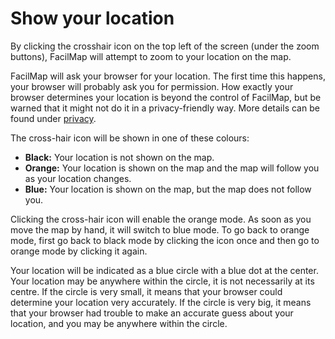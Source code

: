 # Show your location

By clicking the crosshair icon on the top left of the screen (under the zoom buttons), FacilMap will attempt to zoom to your location on the map.

FacilMap will ask your browser for your location. The first time this happens, your browser will probably ask you for permission. How exactly your browser determines your location is beyond the control of FacilMap, but be warned that it might not do it in a privacy-friendly way. More details can be found under [privacy](../privacy/#your-location).

The cross-hair icon will be shown in one of these colours:
* **Black:** Your location is not shown on the map.
* **Orange:** Your location is shown on the map and the map will follow you as your location changes.
* **Blue:** Your location is shown on the map, but the map does not follow you.

Clicking the cross-hair icon will enable the orange mode. As soon as you move the map by hand, it will switch to blue mode. To go back to orange mode, first go back to black mode by clicking the icon once and then go to orange mode by clicking it again.

Your location will be indicated as a blue circle with a blue dot at the center. Your location may be anywhere within the circle, it is not necessarily at its centre. If the circle is very small, it means that your browser could determine your location very accurately. If the circle is very big, it means that your browser had trouble to make an accurate guess about your location, and you may be anywhere within the circle.

<Screencast :desktop="require('./locate.mp4')" :mobile="require('./locate-mobile.mp4')"></Screencast>